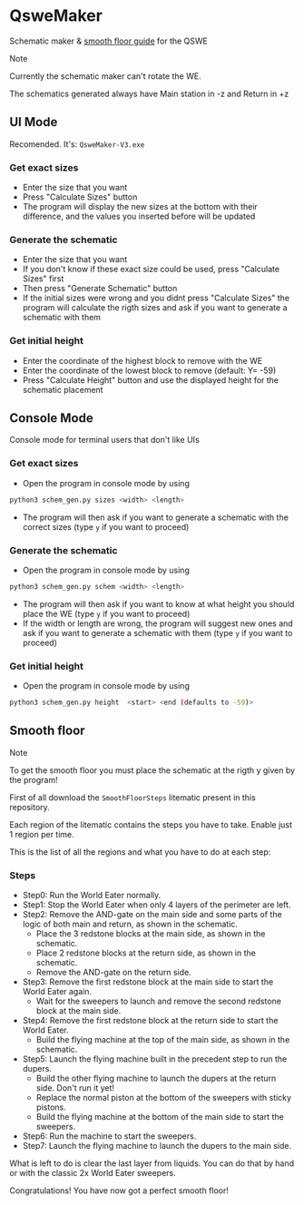 # QsweMaker
Schematic maker &amp; [smooth floor guide](https://github.com/1attila/QsweMaker/tree/main#smooth-floor) for the QSWE

> [!NOTE]
> Currently the schematic maker can't rotate the WE.
>
> The schematics generated always have Main station in -z and Return in +z
## UI Mode

Recomended. It's: `QsweMaker-V3.exe`

### Get exact sizes
- Enter the size that you want
- Press "Calculate Sizes" button
- The program will display the new sizes at the bottom with their difference, and the values you inserted before will be updated

### Generate the schematic
- Enter the size that you want
- If you don't know if these exact size could be used, press "Calculate Sizes" first
- Then press "Generate Schematic" button
- If the initial sizes were wrong and you didnt press "Calculate Sizes" the program will calculate the rigth sizes and ask if you want to generate a schematic with them

### Get initial height
- Enter the coordinate of the highest block to remove with the WE
- Enter the coordinate of the lowest block to remove (default: Y= -59)
- Press "Calculate Height" button and use the displayed height for the schematic placement

## Console Mode

Console mode for terminal users that don't like UIs

### Get exact sizes
- Open the program in console mode by using
```bash
python3 schem_gen.py sizes <width> <length>
```
- The program will then ask if you want to generate a schematic with the correct sizes (type `y` if you want to proceed)

### Generate the schematic
- Open the program in console mode by using
```bash
python3 schem_gen.py schem <width> <length>
```
- The program will then ask if you want to know at what height you should place the WE (type `y` if you want to proceed)
- If the width or length are wrong, the program will suggest new ones and ask if you want to generate a schematic with them (type `y` if you want to proceed)

### Get initial height
- Open the program in console mode by using
```bash
python3 schem_gen.py height  <start> <end (defaults to -59)>
```

## Smooth floor

> [!NOTE]
> To get the smooth floor you must place the schematic at the rigth y given by the program!

First of all download the `SmoothFloorSteps` litematic present in this repository.

Each region of the litematic contains the steps you have to take. Enable just 1 region per time.

This is the list of all the regions and what you have to do at each step:

### Steps
- Step0: Run the World Eater normally.
- Step1: Stop the World Eater when only 4 layers of the perimeter are left.
- Step2: Remove the AND-gate on the main side and some parts of the logic of both main and return, as shown in the schematic.
  - Place the 3 redstone blocks at the main side, as shown in the schematic.
  - Place 2 redstone blocks at the return side, as shown in the schematic.
  - Remove the AND-gate on the return side.
- Step3: Remove the first redstone block at the main side to start the World Eater again.
  - Wait for the sweepers to launch and remove the second redstone block at the main side.
- Step4: Remove the first redstone block at the return side to start the World Eater.
  - Build the flying machine at the top of the main side, as shown in the schematic.
- Step5: Launch the flying machine built in the precedent step to run the dupers.
  - Build the other flying machine to launch the dupers at the return side. Don't run it yet!
  - Replace the normal piston at the bottom of the sweepers with sticky pistons.
  - Build the flying machine at the bottom of the main side to start the sweepers.
- Step6: Run the machine to start the sweepers.
- Step7: Launch the flying machine to launch the dupers to the main side.

What is left to do is clear the last layer from liquids. You can do that by hand or with the classic 2x World Eater sweepers.

Congratulations! You have now got a perfect smooth floor!
